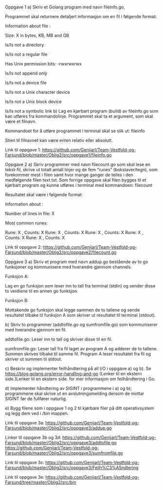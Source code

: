 Oppgave 1
a) Skriv et Golang program med navn fileinfo.go​,

Programmet skal returnere detaljert informasjon om en fil i følgende format:

Information about file <filnavn>:

Size: X in bytes, KB, MB and GB

 Is/Is not a directory

 Is/Is not a regular file

 Has Unix permission bits: -rwxrwxrwx

 Is/Is not append only

 Is/Is not a device file

 Is/Is not a Unix character device

 Is/Is not a Unix block device

 Is/Is not a symbolic link
b) Lag en kjørbart program (build) av fileinfo.go som kan utføres fra kommandolinje. Programmet skal ta et argument, som skal være et filnavn.

Kommandoet for å utføre programmet i terminal skal se slik ut: fileinfo

Stien til filnavnet kan være enten relativ eller absolutt.

Link til oppgave 1: 
https://github.com/Genijarl/Team-Vestfold-og-Farsund/blob/master/Oblig2/src/oppgave1/fileinfo.go

Oppgave 2
a) Skriv programmer med navn filecount.go som skal lese en tekst-fil, skrive ut totalt antall linjer og de fem “runes” (bokstaver/tegn), som forekommer mest i filen samt hvor mange ganger de telles i den medfølgende filen text.txt. Som forrige oppgave skal filen bygges til et kjørbart program og kunne utføres i terminal med kommandoen: filecount

Resultatet skal være i følgende format:

Information about <filnavn>:

Number of lines in file:  X

Most common runes:

Rune: X , Counts: X
Rune: X , Counts: X
Rune: X , Counts: X
Rune: X , Counts: X
Rune: X , Counts: X

Link til oppgave 2: 
https://github.com/Genijarl/Team-Vestfold-og-Farsund/blob/master/Oblig2/src/oppgave2/filecount.go

Oppgave 3
a) Skriv et program med navn addup.go bestående av to go funksjoner og kommunisere med hverandre gjennom channels

Funksjon A:

Lag en go funksjon som leser inn to tall fra terminal (stdin) og sender disse to verdiene til en annen go funksjon.

Funksjon B:

Mottakende go funksjon skal legge sammen de to tallene og sende resultatet tilbake til funksjon A som skriver ut resultatet til terminal (stdout).

b) Skriv to programmer (addtofile.go og sumfromfile.go) som kommuniserer med hverandre gjennom en fil.

addtofile.go: Leser inn to tall og skriver disse til en fil.

sumfromfile.go: Leser tall fra fil laget av program A og adderer de to tallene. Summen skrives tilbake til samme fil. Program A leser resultatet fra fil og skriver ut summen til stdout.

c) Beskriv og implementer feilhåndtering på all I/O i oppgave a) og b). Se https://blog.golang.org/error-handling-and-go (Lenker til en ekstern side.)Lenker til en ekstern side. for mer informasjon om feilhåndtering i Go.

d) Implementer håndtering av SIGINT i programmene i a) og b); programmene skal skrive ut en avslutningsmelding dersom de mottar SIGINT før de fullfører naturlig.

e) Bygg filene som i oppgave 1 og 2 til kjørbare filer på ditt operativsystem og legg dem ved i /bin mappen.

Link til oppgave 3a: 
https://github.com/Genijarl/Team-Vestfold-og-Farsund/blob/master/Oblig2/src/oppgave3/addup.go

Linker til oppgave 3b og 3d: 
https://github.com/Genijarl/Team-Vestfold-og-Farsund/blob/master/Oblig2/src/oppgave3/addtofile.go
https://github.com/Genijarl/Team-Vestfold-og-Farsund/blob/master/Oblig2/src/oppgave3/sumfromfile.go

Link til oppgave 3c:
https://github.com/Genijarl/Team-Vestfold-og-Farsund/blob/master/Oblig2/src/oppgave3/Feilh%C3%A5ndtering

Link til oppgave 3e:
https://github.com/Genijarl/Team-Vestfold-og-Farsund/tree/master/Oblig2/src/bin
